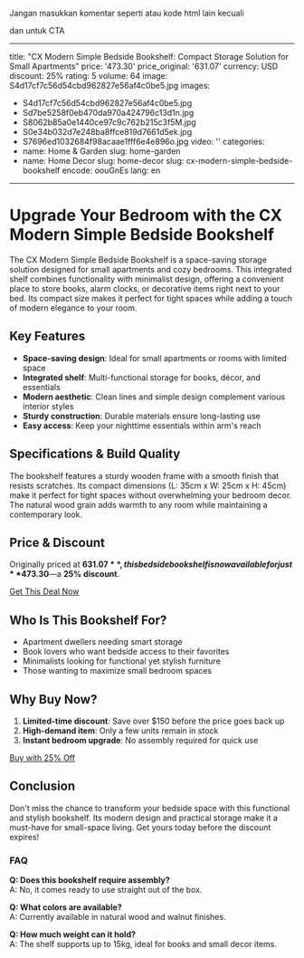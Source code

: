 Jangan masukkan komentar seperti <!-- teks --> atau kode html lain kecuali <div> dan <a> untuk CTA

---
title: "CX Modern Simple Bedside Bookshelf: Compact Storage Solution for Small Apartments"
price: '473.30'
price_original: '631.07'
currency: USD
discount: 25%
rating: 5
volume: 64
image: S4d17cf7c56d54cbd962827e56af4c0be5.jpg
images:
  - S4d17cf7c56d54cbd962827e56af4c0be5.jpg
  - Sd7be5258f0eb470da970a424796c13d1n.jpg
  - S8062b85a0e1440ce97c9c762b215c3f5M.jpg
  - S0e34b032d7e248ba8ffce819d7661d5ek.jpg
  - S7696ed1032684f98acaae1fff6e4e896o.jpg
video: ''
categories:
  - name: Home & Garden
    slug: home-garden
  - name: Home Decor
    slug: home-decor
slug: cx-modern-simple-bedside-bookshelf
encode: oouGnEs
lang: en
---

# Upgrade Your Bedroom with the CX Modern Simple Bedside Bookshelf  

The CX Modern Simple Bedside Bookshelf is a space-saving storage solution designed for small apartments and cozy bedrooms. This integrated shelf combines functionality with minimalist design, offering a convenient place to store books, alarm clocks, or decorative items right next to your bed. Its compact size makes it perfect for tight spaces while adding a touch of modern elegance to your room.  

## Key Features  

- **Space-saving design**: Ideal for small apartments or rooms with limited space  
- **Integrated shelf**: Multi-functional storage for books, décor, and essentials  
- **Modern aesthetic**: Clean lines and simple design complement various interior styles  
- **Sturdy construction**: Durable materials ensure long-lasting use  
- **Easy access**: Keep your nighttime essentials within arm's reach  

## Specifications & Build Quality  

The bookshelf features a sturdy wooden frame with a smooth finish that resists scratches. Its compact dimensions (L: 35cm x W: 25cm x H: 45cm) make it perfect for tight spaces without overwhelming your bedroom decor. The natural wood grain adds warmth to any room while maintaining a contemporary look.  

## Price & Discount  

Originally priced at **$631.07**, this bedside bookshelf is now available for just **$473.30**—a **25% discount**.  

<div class="flex justify-center my-2">  
  <a href="https://buy.csgad.com/oouGnEs" rel="nofollow sponsored" target="_blank" class="py-2 px-4 rounded-md text-white font-semibold bg-gradient-to-r from-[#f73c22] to-[#ff7b48]">  
    Get This Deal Now  
  </a>  
</div>  

## Who Is This Bookshelf For?  

- Apartment dwellers needing smart storage  
- Book lovers who want bedside access to their favorites  
- Minimalists looking for functional yet stylish furniture  
- Those wanting to maximize small bedroom spaces  

## Why Buy Now?  

1. **Limited-time discount**: Save over $150 before the price goes back up  
2. **High-demand item**: Only a few units remain in stock  
3. **Instant bedroom upgrade**: No assembly required for quick use  

<div class="flex justify-center my-2">  
  <a href="https://buy.csgad.com/oouGnEs" rel="nofollow sponsored" target="_blank" class="py-2 px-4 rounded-md text-white font-semibold bg-gradient-to-r from-[#f73c22] to-[#ff7b48]">  
    Buy with 25% Off  
  </a>  
</div>  

## Conclusion  

Don't miss the chance to transform your bedside space with this functional and stylish bookshelf. Its modern design and practical storage make it a must-have for small-space living. Get yours today before the discount expires!  

### FAQ  

**Q: Does this bookshelf require assembly?**  
A: No, it comes ready to use straight out of the box.  

**Q: What colors are available?**  
A: Currently available in natural wood and walnut finishes.  

**Q: How much weight can it hold?**  
A: The shelf supports up to 15kg, ideal for books and small decor items.